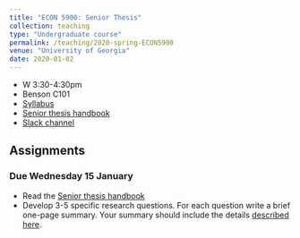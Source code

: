 ```yaml
---
title: "ECON 5900: Senior Thesis"
collection: teaching
type: "Undergraduate course"
permalink: /teaching/2020-spring-ECON5900
venue: "University of Georgia"
date: 2020-01-02
---
```


* W 3:30-4:30pm
* Benson C101
* [Syllabus](/files/ECON5900_Research_Group_Sp2020.pdf)
* [Senior thesis handbook](/files/SeniorThesisHandbook.pdf)
* [Slack channel](https://ugaeconsenior-eee6718.slack.com)

## Assignments

<!-- ### Due Friday 8 November

* Submit a *rough draft* of your thesis by 5pm. Subsequently, you will be responsible for providing detailed comments on two of your classmates' drafts. The guidelines for this assignment [are here](/files/RoughDraft_Assignment.pdf).

### Due Friday 11 October

* Submit a draft of your research method and data description following [these guidelines](/files/Methodology_Assignment.pdf). Note: this assignment must be submitted on time. Late assignments will incur a penalty of one letter grade off your course grade, per the syllabus policy.

### Due Friday 6 September

* Submit a research proposal following [these guidelines](/files/Proposal.pdf). -->
<!-- Note: this assignment must be submitted on time. Late assignments will incur a penalty of one letter grade off your course grade, per the syllabus policy. -->

### Due Wednesday 15 January

* Read the [Senior thesis handbook](/files/SeniorThesisHandbook.pdf)
* Develop 3-5 specific research questions. For each question write a brief one-page summary. Your summary should include the details [described here](https://docs.google.com/document/d/1eXqiV2HSCnrptEajU9cy8lCa6xQLvfHJ4YUOdC699eU/edit?usp=sharing).